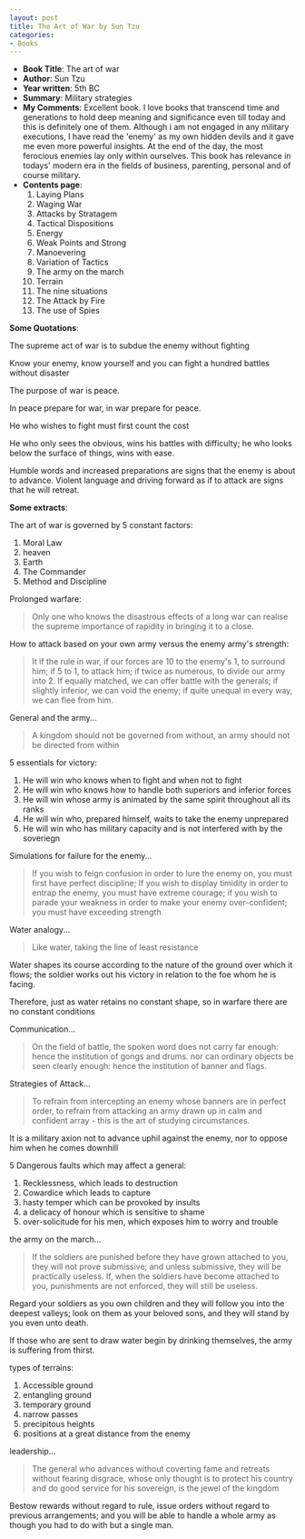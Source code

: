 ```yaml
---
layout: post
title: The Art of War by Sun Tzu
categories:
- Books
---
```


- **Book Title**: The art of war
- **Author**: Sun Tzu
- **Year written**: 5th BC
- **Summary**: Military strategies
- **My Comments**: Excellent book. I love books that transcend time and generations to hold deep meaning and significance even till today and this is definitely one of them. Although i am not engaged in any military executions, I have read the 'enemy' as my own hidden devils and it gave me even more powerful insights. At the end of the day, the most ferocious enemies lay only within ourselves. This book has relevance in todays' modern era in the fields of business, parenting, personal and of course military.
- **Contents page**:
  1. Laying Plans
  2. Waging War
  3. Attacks by Stratagem
  4. Tactical Dispositions
  5. Energy
  6. Weak Points and Strong
  7. Manoevering
  8. Variation of Tactics
  9. The army on the march
  10. Terrain
  11. The nine situations
  12. The Attack by Fire
  13. The use of Spies

**Some Quotations**:

The supreme act of war is to subdue the enemy without fighting

Know your enemy, know yourself and you can fight a hundred battles without disaster

The purpose of war is peace.

In peace prepare for war, in war prepare for peace.

He who wishes to fight must first count the cost

He who only sees the obvious, wins his battles with difficulty; he who looks below the surface of things, wins with ease.

Humble words and increased preparations are signs that the enemy is about to advance. Violent language and driving forward as if to attack are signs that he will retreat.

**Some extracts**:

The art of war is governed by 5 constant factors:

1. Moral Law
2. heaven
3. Earth
4. The Commander
5. Method and Discipline

Prolonged warfare:

> Only one who knows the disastrous effects of a long war can realise the supreme importance of rapidity in bringing it to a close.

How to attack based on your own army versus the enemy army's strength:

> It if the rule in war, if our forces are 10 to the enemy's 1, to surround him; if 5 to 1, to attack him; if twice as numerous, to divide our army into 2. If equally matched, we can offer battle with the generals; if slightly inferior, we can void the enemy; if quite unequal in every way, we can flee from him.

General and the army...

> A kingdom should not be governed from without, an army should not be directed from within

5 essentials for victory:

1. He will win who knows when to fight and when not to fight
2. He will win who knows how to handle both superiors and inferior forces
3. He will win whose army is animated by the same spirit throughout all its ranks
4. He will win who, prepared himself, waits to take the enemy unprepared
5. He will win who has military capacity and is not interfered with by the soveriegn

Simulations for failure for the enemy...

> If you wish to feign confusion in order to lure the enemy on, you must first have perfect discipline; If you wish to display timidity in order to entrap the enemy, you must have extreme courage; if you wish to parade your weakness in order to make your enemy over-confident; you must have exceeding strength

Water analogy...

> Like water, taking the line of least resistance

Water shapes its course according to the nature of the ground over which it flows; the soldier works out his victory in relation to the foe whom he is facing.

Therefore, just as water retains no constant shape, so in warfare there are no constant conditions

Communication...

> On the field of battle, the spoken word does not carry far enough: hence the institution of gongs and drums. nor can ordinary objects be seen clearly enough: hence the institution of banner and flags. 

Strategies of Attack...

> To refrain from intercepting an enemy whose banners are in perfect order, to refrain from attacking an army drawn up in calm and confident array - this is the art of studying circumstances.

It is a military axion not to advance uphil against the enemy, nor to oppose him when he comes downhill

5 Dangerous faults which may affect a general:

1. Recklessness, which leads to destruction
2. Cowardice which leads to capture
3. hasty temper which can be provoked by insults
4. a delicacy of honour which is sensitive to shame
5. over-solicitude for his men, which exposes him to worry and trouble

the army on the march...

> If the soldiers are punished before they have grown attached to you, they will not prove submissive; and unless submissive, they will be practically useless. If, when the soldiers have become attached to you, punishments are not enforced, they will still be useless.

Regard your soldiers as you own children and they will follow you into the deepest valleys; look on them as your beloved sons, and they will stand by you even unto death.

If those who are sent to draw water begin by drinking themselves, the army is suffering from thirst.

types of terrains:

1. Accessible ground
2. entangling ground
3. temporary ground
4. narrow passes
5. precipitous heights
6. positions at a great distance from the enemy

leadership...

> The general who advances without coverting fame and retreats without fearing disgrace, whose only thought is to protect his country and do good service for his sovereign, is the jewel of the kingdom

Bestow rewards without regard to rule, issue orders without regard to previous arrangements; and you will be able to handle a whole army as though you had to do with but a single man.

